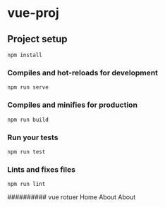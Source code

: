 # vue-proj

## Project setup
```
npm install
```

### Compiles and hot-reloads for development
```
npm run serve
```

### Compiles and minifies for production
```
npm run build
```

### Run your tests
```
npm run test
```

### Lints and fixes files
```
npm run lint
```


########## vue rotuer
<router-link :to="{name:'skills'">Home</router-link>
<router-link to='about'>About</router-link> 
<router-link to='/en/about'>About</router-link>

